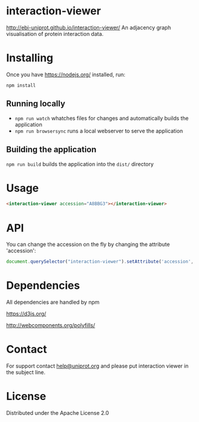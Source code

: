 # interaction-viewer
http://ebi-uniprot.github.io/interaction-viewer/
An adjacency graph visualisation of protein interaction data.

# Installing
Once you have https://nodejs.org/ installed, run:
```
npm install
```

## Running locally
 - ```npm run watch``` whatches files for changes and automatically builds the application
 - ```npm run browsersync``` runs a local webserver to serve the application

## Building the application
```npm run build```
builds the application into the `dist/` directory

# Usage
```html
<interaction-viewer accession="A8BBG3"></interaction-viewer>
```

# API
You can change the accession on the fly by changing the attribute 'accession':
```javascript
document.querySelector("interaction-viewer").setAttribute('accession', accession);
```

# Dependencies
All dependencies are handled by npm

https://d3js.org/

http://webcomponents.org/polyfills/

# Contact
For support contact help@uniprot.org and please put interaction viewer in the subject line.

# License
Distributed under the Apache License 2.0
